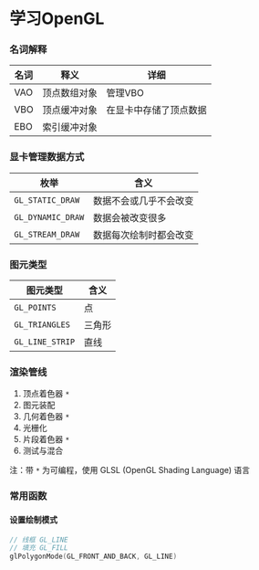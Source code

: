 # 学习OpenGL

### 名词解释

| 名词 | 释义 | 详细 |
|-|-|-|
| VAO | 顶点数组对象 | 管理VBO |
| VBO | 顶点缓冲对象 | 在显卡中存储了顶点数据 |
| EBO | 索引缓冲对象 | |

### 显卡管理数据方式

| 枚举 | 含义 |
|-|-|
| `GL_STATIC_DRAW` | 数据不会或几乎不会改变 |
| `GL_DYNAMIC_DRAW` | 数据会被改变很多 |
| `GL_STREAM_DRAW` | 数据每次绘制时都会改变 |

### 图元类型

| 图元类型 | 含义 |
|-|-|
| `GL_POINTS` | 点 |
| `GL_TRIANGLES` | 三角形 |
| `GL_LINE_STRIP` | 直线 |

### 渲染管线

1. 顶点着色器 `*`
2. 图元装配
3. 几何着色器 `*`
4. 光栅化
5. 片段着色器 `*`
6. 测试与混合

注：带 `*` 为可编程，使用 GLSL (OpenGL Shading Language) 语言

### 常用函数

#### 设置绘制模式

```c++
// 线框 GL_LINE
// 填充 GL_FILL
glPolygonMode(GL_FRONT_AND_BACK, GL_LINE)
```